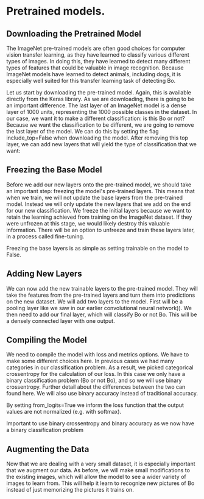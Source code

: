 # Pretrained models.
## Downloading the Pretrained Model

The ImageNet pre-trained models are often good choices for computer vision transfer learning, 
as they have learned to classify various different types of images. In doing this, they have 
learned to detect many different types of features that could be valuable in image recognition. 
Because ImageNet models have learned to detect animals, including dogs, it is especially well 
suited for this transfer learning task of detecting Bo.

Let us start by downloading the pre-trained model. Again, this is available directly from the Keras library. 
As we are downloading, there is going to be an important difference. The last layer of an ImageNet model is a 
dense layer of 1000 units, representing the 1000 possible classes in the dataset. In our case, we want it 
to make a different classification: is this Bo or not? Because we want the classification to be different, 
we are going to remove the last layer of the model. We can do this by setting the flag include_top=False when 
downloading the model. After removing this top layer, we can add new layers that will yield the type of 
classification that we want:

## Freezing the Base Model
Before we add our new layers onto the pre-trained model, we should take an important step: freezing the model's 
pre-trained layers. This means that when we train, we will not update the base layers from the pre-trained model. 
Instead we will only update the new layers that we add on the end for our new classification. We freeze the initial 
layers because we want to retain the learning achieved from training on the ImageNet dataset. If they were unfrozen 
at this stage, we would likely destroy this valuable information. There will be an option to unfreeze and train 
these layers later, in a process called fine-tuning.

Freezing the base layers is as simple as setting trainable on the model to False.

## Adding New Layers
We can now add the new trainable layers to the pre-trained model. They will take the features from the 
pre-trained layers and turn them into predictions on the new dataset. We will add two layers to the model. 
First will be a pooling layer like we saw in our earlier convolutional neural network)). We then need to add 
our final layer, which will classify Bo or not Bo. This will be a densely connected layer with one output.

## Compiling the Model
We need to compile the model with loss and metrics options. We have to make some different choices here. 
In previous cases we had many categories in our classification problem. As a result, we picked categorical 
crossentropy for the calculation of our loss. In this case we only have a binary classification problem (Bo or not Bo), and so we will use binary crossentropy. Further detail about the differences between the two can found here. 
We will also use binary accuracy instead of traditional accuracy.

By setting from_logits=True we inform the loss function that the output values are not normalized (e.g. with softmax).

Important to use binary crossentropy and binary accuracy as we now have a binary classification problem

## Augmenting the Data
Now that we are dealing with a very small dataset, it is especially important that we augment our data. 
As before, we will make small modifications to the existing images, which will allow the model to see a 
wider variety of images to learn from. This will help it learn to recognize new pictures of Bo instead 
of just memorizing the pictures it trains on.
